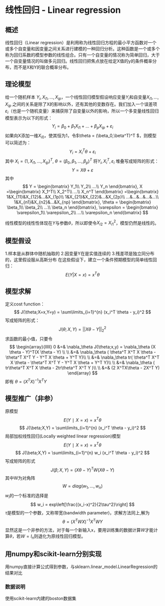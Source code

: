 # 线性回归 - Linear regression

## 概述
线性回归（Linear regression）是利用称为线性回归方程的最小平方函数对一个或多个自变量和因变量之间关系进行建模的一种回归分析。这种函数是一个或多个称为回归系数的模型参数的线性组合。只有一个自变量的情况称为简单回归，大于一个自变量情况的叫做多元回归。线性回归把焦点放在给定X值的y的条件概率分布，而不是X和Y的联合概率分布。

## 理论模型
给一个随机样本 $Y_i,X_{i1},...,X_{ip}$，一个线性回归模型假设响应变量$Y_i$和自变量$X_{i1},...,X_{ip}$ 之间的关系是除了X的影响以外，还有其他的变数存在。我们加入一个误差项 $\varepsilon_i$（也是一个随机变量）来捕获除了自变量以外的影响，所以一个多变量线性回归模型表示为以下的形式：
$$
Y_i  = \beta_0 + \beta_1 X_{i1} + ... + \beta_p X_{ip} + \varepsilon_i
$$ 如果向X添加一维$X_{i0}$，使其恒为1，令$\theta = (\beta_0,\beta^T)^T $，则模型可以简述为：
$$
Y_i  = X_i^T \theta + \varepsilon_i
$$ 其中 $X_i=(1,X_{i1},...,X_{ip})^T$, $\theta = (\beta_0,\beta_1,...,\beta_p)^T$
将$Y_i, X_i^T, \varepsilon_i$ 堆叠写成矩阵的形式：
$$
Y = X \theta + \varepsilon
$$ 其中
$$ Y =
\begin{bmatrix}
Y_1\\
Y_2\\
...\\
Y_n
\end{bmatrix},
X =\begin{bmatrix}
X_1^T\\
X_2^T\\
...\\
X_n^T
\end{bmatrix}
=\begin{bmatrix}
1&X_{11}&X_{12}&...&X_{1p}\\
1&X_{21}&X_{22}&...&X_{2p}\\
...&...&...&...&...\\
1&X_{n1}&X_{n2}&...&X_{np}
\end{bmatrix},
\theta =
\begin{bmatrix}
\beta_1\\
\beta_2\\
...\\
\beta_n
\end{bmatrix},
\varepsilon =
\begin{bmatrix}
\varepsilon_1\\
\varepsilon_2\\
...\\
\varepsilon_n
\end{bmatrix}
$$

线性模型的线性性体现在$Y$与参数$\theta$，所以即使令$X_{i2} = X_{i1}^2$，模型仍然是线性的。

## 模型假设
1.样本是从群体中随机抽取的
2.因变量Y在是实值连续的
3.残差项是独立同分布的，这里假设服从高斯分布
在这些假设下，建立一个条件预期模型的简单线性回归：$$
E(Y|X=x) = x^T \theta
$$

## 模型求解
定义cost function：
$$
J(\theta;X=x,Y=y) = \sum\limits_{i=1}^{n} (x_i^T \theta - y_i)^2
$$ 写成矩阵的形式：
$$
J(\theta;X,Y) = ||X \theta - Y||_2^2
$$ 求函数的最小值，只要令
$$
\begin{array}{lllll}
0 &=& \nabla_\theta J(\theta;x,y) = \nabla_\theta (X \theta - Y)^T(X \theta - Y) \\ \\
&=& \nabla_\theta ( \theta^T X^T X \theta - \theta^T X^T Y - Y^T X \theta + Y^T Y)\\ \\
&=& \nabla_\theta tr( \theta^T X^T X \theta - \theta^T X^T Y - Y^T X \theta + Y^T Y)\\ \\
&=& \nabla_\theta ( tr\theta^T X^T X \theta - 2tr\theta^T X^T Y )\\ \\
&=& (2 X^TX\theta - 2X^T Y)
\end{array}
$$
即有 $\theta = (X^T X)^{-1} X^T Y$

## 模型推广（非参）
原模型
$$ E(Y∣X=x) = x^T \theta $$ $$
J(\beta;X,Y) = \sum\limits_{i=1}^{n} (x_i^T \theta - y_i)^2
$$ 局部加权线性回归(Locally weighted linear regression)模型
$$ E(Y∣X=x) = x^T \theta $$ $$
J(\beta;X,Y) = \sum\limits_{i=1}^{n} w_i (x_i^T \theta - y_i)^2
$$ 写成矩阵的形式
$$
J(\beta;X,Y) = (X \theta - Y)^T W (X \theta - Y)
$$ 其中W为对角阵 
$$
W=diag(w_1,...,w_n)
$$ $w_i$的一个标准的选择是
$$
w_i = exp\left[\frac{(x_i-x)^2}{2\tau^2}\right]
$$ $\tau$是模型的一个参数，又称带宽(bandwidth parameter)，求解方法同上,解为
$$
\theta = (X^T W X)^{-1} X^T W Y
$$ 显然这是一个非参的方法，对于每一个新输入x，要用训练集的数据计算$W$才能计算$\theta$，若$W=I_n$则退化为原线性回归模型。

## 用numpy和scikit-learn分别实现
用numpy直接计算公式得到参数，与sklearn.linear_model.LinearRegression的结果对比

### 数据说明
使用scikit-learn内建的boston数据集